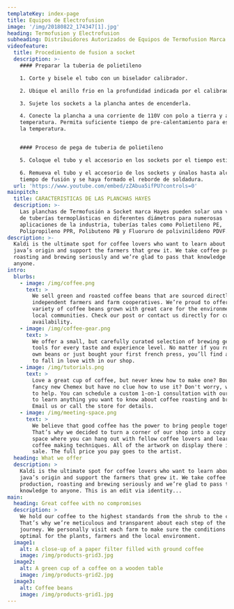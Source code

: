 ```yaml
---
templateKey: index-page
title: Equipos de Electrofusion
image: '/img/20180822_174347[1].jpg'
heading: Termofusion y Electrofusion
subheading: Distribuidores Autorizados de Equipos de Termofusion Marca HAYES
videofeature:
  title: Procedimiento de fusion a socket
  description: >-
    #### Preparar la tuberia de polietileno

    1. Corte y bisele el tubo con un biselador calibrador.

    2. Ubique el anillo frio en la profundidad indicada por el calibrador.

    3. Sujete los sockets a la plancha antes de encenderla.

    4. Conecte la plancha a una corriente de 110V con polo a tierra y ajuste la
    temperatura. Permita suficiente tiempo de pre-calentamiento para estabilizar
    la temperatura.


    #### Proceso de pega de tuberia de polietileno

    5. Coloque el tubo y el accesorio en los sockets por el tiempo estipulado.

    6. Remueva el tubo y el accesorio de los sockets y únalos hasta alcanzar el
    tiempo de fusión y se haya formado el reborde de soldadura.
  url: 'https://www.youtube.com/embed/zZAbua5ifPU?controls=0'
mainpitch:
  title: CARACTERISTICAS DE LAS PLANCHAS HAYES
  description: >-
    Las planchas de Termofusión a Socket marca Hayes pueden solar una variedad
    de tuberías termoplásticas en diferentes diámetros para numerosas
    aplicaciones de la industria, tuberías tales como Polietileno PE,
    Polipropileno PPR, Polibuteno PB y Fluoruro de polivinilideno PDVF.
description: >-
  Kaldi is the ultimate spot for coffee lovers who want to learn about their
  java’s origin and support the farmers that grew it. We take coffee production,
  roasting and brewing seriously and we’re glad to pass that knowledge to
  anyone.
intro:
  blurbs:
    - image: /img/coffee.png
      text: >
        We sell green and roasted coffee beans that are sourced directly from
        independent farmers and farm cooperatives. We’re proud to offer a
        variety of coffee beans grown with great care for the environment and
        local communities. Check our post or contact us directly for current
        availability.
    - image: /img/coffee-gear.png
      text: >
        We offer a small, but carefully curated selection of brewing gear and
        tools for every taste and experience level. No matter if you roast your
        own beans or just bought your first french press, you’ll find a gadget
        to fall in love with in our shop.
    - image: /img/tutorials.png
      text: >
        Love a great cup of coffee, but never knew how to make one? Bought a
        fancy new Chemex but have no clue how to use it? Don't worry, we’re here
        to help. You can schedule a custom 1-on-1 consultation with our baristas
        to learn anything you want to know about coffee roasting and brewing.
        Email us or call the store for details.
    - image: /img/meeting-space.png
      text: >
        We believe that good coffee has the power to bring people together.
        That’s why we decided to turn a corner of our shop into a cozy meeting
        space where you can hang out with fellow coffee lovers and learn about
        coffee making techniques. All of the artwork on display there is for
        sale. The full price you pay goes to the artist.
  heading: What we offer
  description: >
    Kaldi is the ultimate spot for coffee lovers who want to learn about their
    java’s origin and support the farmers that grew it. We take coffee
    production, roasting and brewing seriously and we’re glad to pass that
    knowledge to anyone. This is an edit via identity...
main:
  heading: Great coffee with no compromises
  description: >
    We hold our coffee to the highest standards from the shrub to the cup.
    That’s why we’re meticulous and transparent about each step of the coffee’s
    journey. We personally visit each farm to make sure the conditions are
    optimal for the plants, farmers and the local environment.
  image1:
    alt: A close-up of a paper filter filled with ground coffee
    image: /img/products-grid3.jpg
  image2:
    alt: A green cup of a coffee on a wooden table
    image: /img/products-grid2.jpg
  image3:
    alt: Coffee beans
    image: /img/products-grid1.jpg
---
```


